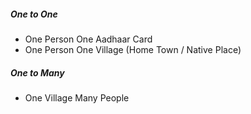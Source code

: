 ﻿
##### One to One
  - One Person One Aadhaar Card  
  - One Person One Village  (Home Town / Native Place)
##### One to Many 
  - One Village Many People  

